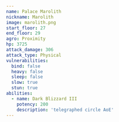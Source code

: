 ```yaml
---
name: Palace Marolith
nickname: Marolith
image: marolith.png
start_floor: 27
end_floor: 29
agro: Proximity
hp: 3725
attack_damage: 306
attack_type: Physical
vulnerabilities:
  bind: false
  heavy: false
  sleep: false
  slow: true
  stun: true
abilities:
  - name: Dark Blizzard III
    potency: 200
    description: 'telegraphed circle AoE'
---
```

